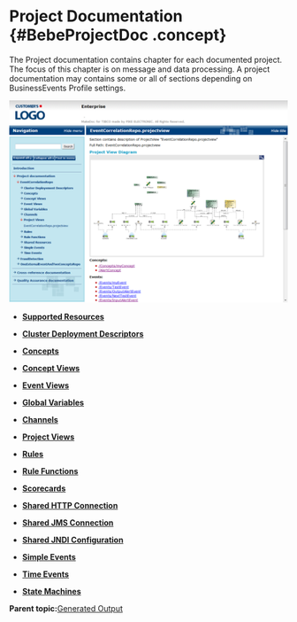 # Project Documentation {#BebeProjectDoc .concept}

The Project documentation contains chapter for each documented project. The focus of this chapter is on message and data processing. A project documentation may contains some or all of sections depending on BusinessEvents Profile settings.

![Example of HTML Project Documentation](img/ProjectDocumentaion.png "Example of HTML Project Documentation")

-   **[Supported Resources](../../../modules/bebe/output/SupportedResources.md)**  

-   **[Cluster Deployment Descriptors](../../../modules/bebe/output/cdd.md)**  

-   **[Concepts](../../../modules/bebe/output/Concept.md)**  

-   **[Concept Views](../../../modules/bebe/output/ConceptView.md)**  

-   **[Event Views](../../../modules/bebe/output/EventView.md)**  

-   **[Global Variables](../../../modules/bebe/output/GV.md)**  

-   **[Channels](../../../modules/bebe/output/Channel.md)**  

-   **[Project Views](../../../modules/bebe/output/ProjectView.md)**  

-   **[Rules](../../../modules/bebe/output/Rule.md)**  

-   **[Rule Functions](../../../modules/bebe/output/RuleFunction.md)**  

-   **[Scorecards](../../../modules/bebe/output/Scorecard.md)**  

-   **[Shared HTTP Connection](../../../modules/bebe/output/SharedHTTPConnection.md)**  

-   **[Shared JMS Connection](../../../modules/bebe/output/SharedJMSConnection.md)**  

-   **[Shared JNDI Configuration](../../../modules/bebe/output/SharedJNDIConfiguration.md)**  

-   **[Simple Events](../../../modules/bebe/output/SimpleEvent.md)**  

-   **[Time Events](../../../modules/bebe/output/TimeEvent.md)**  

-   **[State Machines](../../../modules/bebe/output/StateMachine.md)**  


**Parent topic:**[Generated Output](../../../modules/bebe/output/index.md)

